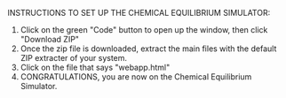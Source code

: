 INSTRUCTIONS TO SET UP THE CHEMICAL EQUILIBRIUM SIMULATOR:
1. Click on the green "Code" button to open up the window, then click "Download ZIP"
2. Once the zip file is downloaded, extract the main files with the default ZIP extracter of your system.
3. Click on the file that says "webapp.html"
4. CONGRATULATIONS, you are now on the Chemical Equilibrium Simulator.
